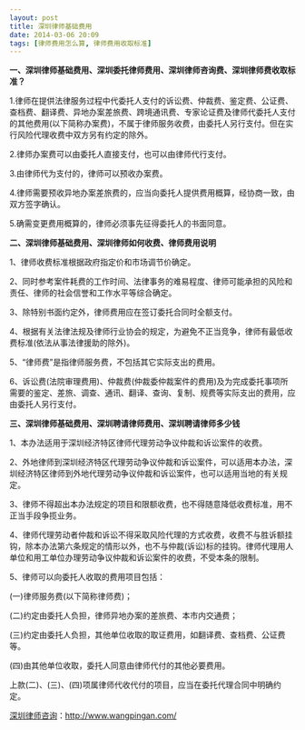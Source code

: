 ```yaml
---
layout: post
title: 深圳律师基础费用
date: 2014-03-06 20:09
tags: [律师费用怎么算, 律师费用收取标准]
---
```

<strong>一、深圳律师基础费用、深圳委托律师费用、深圳律师咨询费、深圳律师费收取标准？</strong>

1.律师在提供法律服务过程中代委托人支付的诉讼费、仲裁费、鉴定费、公证费、查档费、翻译费、异地办案差旅费、跨境通讯费、专家论证费及律师代委托人支付的其他费用(以下简称办案费)，不属于律师服务收费，由委托人另行支付。但在实行风险代理收费中双方另有约定的除外。

2.律师办案费可以由委托人直接支付，也可以由律师代行支付。

3.由律师代为支付的，律师可以预收办案费。

4.律师需要预收异地办案差旅费的，应当向委托人提供费用概算，经协商一致，由双方签字确认。

5.确需变更费用概算的，律师必须事先征得委托人的书面同意。

<strong>二、深圳律师基础费用、深圳律师如何收费、律师费用说明</strong>

1、律师收费标准根据政府指定价和市场调节价确定。

2、同时参考案件耗费的工作时间、法律事务的难易程度、律师可能承担的风险和责任、律师的社会信誉和工作水平等综合确定。

3、除特别书面约定外，律师费用应在签订委托合同时全额支付。

4、根据有关法律法规及律师行业协会的规定，为避免不正当竞争，律师有最低收费标准(依法从事法律援助的除外)。

5、“律师费”是指律师服务费，不包括其它实际支出的费用。

6、诉讼费(法院审理费用)、仲裁费(仲裁委仲裁案件的费用)及为完成委托事项所需要的鉴定、差旅、调查、通讯、翻译、查询、复制、规费等实际支出的费用，应由委托人另行支付。

<strong>三、深圳律师基础费用、深圳聘请律师费用、深圳聘请律师多少钱</strong>

1、本办法适用于深圳经济特区律师代理劳动争议仲裁和诉讼案件的收费。

2、外地律师到深圳经济特区代理劳动争议仲裁和诉讼案件，可以适用本办法，深圳经济特区律师到外地代理劳动争议仲裁和诉讼案件，也可以适用当地的有关规定。

3、律师不得超出本办法规定的项目和限额收费，也不得随意降低收费标准，用不正当手段争揽业务。

4、律师代理劳动者仲裁和诉讼不得采取风险代理的方式收费，收费不与胜诉额挂钩，除本办法第六条规定的情形以外，也不与仲裁(诉讼)标的挂钩。律师代理用人单位和用工单位办理劳动争议仲裁和诉讼案件的收费，不受本条的限制。

5、律师可以向委托人收取的费用项目包括：

(一)律师服务费(以下简称律师费)；

(二)约定由委托人负担，律师异地办案的差旅费、本市内交通费；

(三)约定由委托人负担，其他单位收取的取证费用，如翻译费、查档费、公证费等。

(四)由其他单位收取，委托人同意由律师代付的其他必要费用。

上款(二)、(三)、(四)项属律师代收代付的项目，应当在委托代理合同中明确约定。

<a href="http://www.wangpingan.com/">深圳律师咨询</a>：<a href="http://www.wangpingan.com/">http://www.wangpingan.com/</a>


